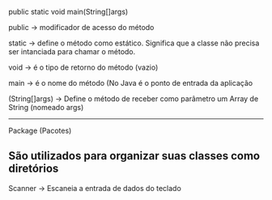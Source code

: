 public static void main(String[]args)

public -> modificador de acesso do método

static -> define o método como estático. Significa que a classe não precisa ser intanciada para chamar o método.

void -> é o tipo de retorno do método (vazio)

main -> é o nome do método (No Java é o ponto de entrada da aplicação

(String[]args) -> Define o método de receber como parâmetro um Array de String (nomeado args)

---------------------------------------------
Package (Pacotes)

São utilizados para organizar suas classes como diretórios
---------------------------------------------
Scanner -> Escaneia a entrada de dados do teclado
